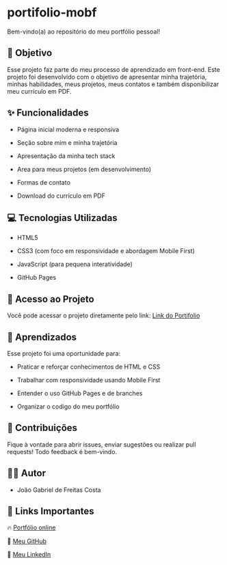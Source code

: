 # portifolio-mobf

Bem-vindo(a) ao repositório do meu portfólio pessoal! 

## 🎯 Objetivo

Esse projeto faz parte do meu processo de aprendizado em front-end.
Este projeto foi desenvolvido com o objetivo de apresentar minha trajetória, minhas habilidades, meus projetos, meus contatos e também disponibilizar meu currículo em PDF.


## ✨ Funcionalidades

- Página inicial moderna e responsiva

- Seção sobre mim e minha trajetória

- Apresentação da minha tech stack

- Area para meus projetos (em desenvolvimento)

- Formas de contato

- Download do currículo em PDF

## 💻 Tecnologias Utilizadas

- HTML5

- CSS3 (com foco em responsividade e abordagem Mobile First)

- JavaScript (para pequena interatividade)

- GitHub Pages 


## 🚀 Acesso ao Projeto

Você pode acessar o projeto diretamente pelo link:
[Link do Portifolio](https://jgabrielcode.github.io/portifolio-mobf/)


## 🧠 Aprendizados
Esse projeto foi uma oportunidade para:

- Praticar e reforçar conhecimentos de HTML e CSS

- Trabalhar com responsividade usando Mobile First

- Entender o uso GitHub Pages e de branches

- Organizar o codigo do meu portfólio


## 🤝 Contribuições
Fique à vontade para abrir issues, enviar sugestões ou realizar pull requests!
Todo feedback é bem-vindo. 

## 🙋‍♂️ Autor

- João Gabriel de Freitas Costa

## 🔗 Links Importantes

🔥 [Portfólio online](https://jgabrielcode.github.io/portifolio-mobf/)

🐙 [Meu GitHub](https://github.com/jgabrielcode)

💼 [Meu LinkedIn](https://www.linkedin.com/in/jo%C3%A3o-gabriel-de-freitas-costa-652b82261/)